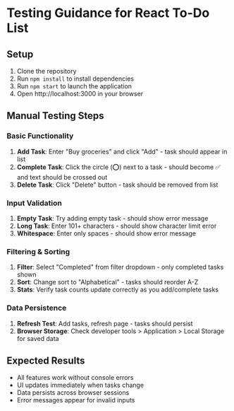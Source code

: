 # Testing Guidance for React To-Do List

## Setup
1. Clone the repository
2. Run `npm install` to install dependencies
3. Run `npm start` to launch the application
4. Open http://localhost:3000 in your browser

## Manual Testing Steps

### Basic Functionality
1. **Add Task**: Enter "Buy groceries" and click "Add" - task should appear in list
2. **Complete Task**: Click the circle (⭕) next to a task - should become ✅ and text should be crossed out
3. **Delete Task**: Click "Delete" button - task should be removed from list

### Input Validation
1. **Empty Task**: Try adding empty task - should show error message
2. **Long Task**: Enter 101+ characters - should show character limit error
3. **Whitespace**: Enter only spaces - should show error message

### Filtering & Sorting
1. **Filter**: Select "Completed" from filter dropdown - only completed tasks shown
2. **Sort**: Change sort to "Alphabetical" - tasks should reorder A-Z
3. **Stats**: Verify task counts update correctly as you add/complete tasks

### Data Persistence
1. **Refresh Test**: Add tasks, refresh page - tasks should persist
2. **Browser Storage**: Check developer tools > Application > Local Storage for saved data

## Expected Results
- All features work without console errors
- UI updates immediately when tasks change
- Data persists across browser sessions
- Error messages appear for invalid inputs
